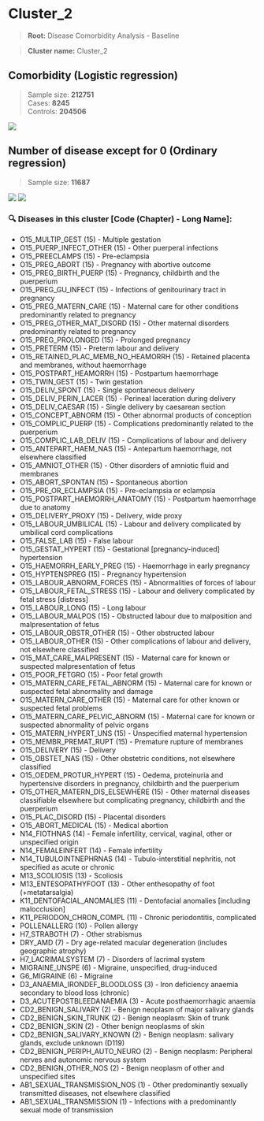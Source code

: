 # Cluster_2
    
> **Root:** Disease Comorbidity Analysis - Baseline

> **Cluster name:** Cluster_2  

## Comorbidity (Logistic regression)
> Sample size: **212751**  
> Cases: **8245**  
> Controls: **204506**
<img src="/Cluster/Figures/Baseline/LG/Cluster_2.png" />
<CsvTable src="/Cluster/Data/Baseline/LG/LG_Cluster_2.csv" label="🔍 View full results" />

## Number of disease except for 0 (Ordinary regression)
> Sample size: **11687**
<img src="/Cluster/Figures/Baseline/Histogram/Cluster_2_ba.png" />
<CsvTable src="/Cluster/Data/Baseline/Histogram/Cluster_2_ba.csv" label="🔍 View full results" />
        
<img src="/Cluster/Figures/Baseline/ORD/Cluster_2.png" />
<CsvTable src="/Cluster/Data/Baseline/ORD/ORD_Cluster_2.csv" label="🔍 View full results" />

### 🔍 Diseases in this cluster [Code (Chapter) - Long Name]:
- O15_MULTIP_GEST (15) - Multiple gestation
- O15_PUERP_INFECT_OTHER (15) - Other puerperal infections
- O15_PREECLAMPS (15) - Pre-eclampsia
- O15_PREG_ABORT (15) - Pregnancy with abortive outcome
- O15_PREG_BIRTH_PUERP (15) - Pregnancy, childbirth and the puerperium
- O15_PREG_GU_INFECT (15) - Infections of genitourinary tract in pregnancy
- O15_PREG_MATERN_CARE (15) - Maternal care for other conditions predominantly related to pregnancy
- O15_PREG_OTHER_MAT_DISORD (15) - Other maternal disorders predominantly related to pregnancy
- O15_PREG_PROLONGED (15) - Prolonged pregnancy
- O15_PRETERM (15) - Preterm labour and delivery
- O15_RETAINED_PLAC_MEMB_NO_HEAMORRH (15) - Retained placenta and membranes, without haemorrhage
- O15_POSTPART_HEAMORRH (15) - Postpartum haemorrhage
- O15_TWIN_GEST (15) - Twin gestation
- O15_DELIV_SPONT (15) - Single spontaneous delivery
- O15_DELIV_PERIN_LACER (15) - Perineal laceration during delivery
- O15_DELIV_CAESAR (15) - Single delivery by caesarean section
- O15_CONCEPT_ABNORM (15) - Other abnormal products of conception
- O15_COMPLIC_PUERP (15) - Complications predominantly related to the puerperium
- O15_COMPLIC_LAB_DELIV (15) - Complications of labour and delivery
- O15_ANTEPART_HAEM_NAS (15) - Antepartum haemorrhage, not elsewhere classified
- O15_AMNIOT_OTHER (15) - Other disorders of amniotic fluid and membranes
- O15_ABORT_SPONTAN (15) - Spontaneous abortion
- O15_PRE_OR_ECLAMPSIA (15) - Pre-eclampsia or eclampsia
- O15_POSTPART_HAEMORRH_ANATOMY (15) - Postpartum haemorrhage due to anatomy
- O15_DELIVERY_PROXY (15) - Delivery, wide proxy
- O15_LABOUR_UMBILICAL (15) - Labour and delivery complicated by umbilical cord complications
- O15_FALSE_LAB (15) - False labour
- O15_GESTAT_HYPERT (15) - Gestational [pregnancy-induced] hypertension
- O15_HAEMORRH_EARLY_PREG (15) - Haemorrhage in early pregnancy
- O15_HYPTENSPREG (15) - Pregnancy hypertension
- O15_LABOUR_ABNORM_FORCES (15) - Abnormalities of forces of labour
- O15_LABOUR_FETAL_STRESS (15) - Labour and delivery complicated by fetal stress [distress]
- O15_LABOUR_LONG (15) - Long labour
- O15_LABOUR_MALPOS (15) - Obstructed labour due to malposition and malpresentation of fetus
- O15_LABOUR_OBSTR_OTHER (15) - Other obstructed labour
- O15_LABOUR_OTHER (15) - Other complications of labour and delivery, not elsewhere classified
- O15_MAT_CARE_MALPRESENT (15) - Maternal care for known or suspected malpresentation of fetus
- O15_POOR_FETGRO (15) - Poor fetal growth
- O15_MATERN_CARE_FETAL_ABNORM (15) - Maternal care for known or suspected fetal abnormality and damage
- O15_MATERN_CARE_OTHER (15) - Maternal care for other known or suspected fetal problems
- O15_MATERN_CARE_PELVIC_ABNORM (15) - Maternal care for known or suspected abnormality of pelvic organs
- O15_MATERN_HYPERT_UNS (15) - Unspecified maternal hypertension
- O15_MEMBR_PREMAT_RUPT (15) - Premature rupture of membranes
- O15_DELIVERY (15) - Delivery
- O15_OBSTET_NAS (15) - Other obstetric conditions, not elsewhere classified
- O15_OEDEM_PROTUR_HYPERT (15) - Oedema, proteinuria and hypertensive disorders in pregnancy, childbirth and the puerperium
- O15_OTHER_MATERN_DIS_ELSEWHERE (15) - Other maternal diseases classifiable elsewhere but complicating pregnancy, childbirth and the puerperium
- O15_PLAC_DISORD (15) - Placental disorders
- O15_ABORT_MEDICAL (15) - Medical abortion
- N14_FIOTHNAS (14) - Female infertility, cervical, vaginal, other or unspecified origin
- N14_FEMALEINFERT (14) - Female infertility
- N14_TUBULOINTNEPHRNAS (14) - Tubulo-interstitial nephritis, not specified as acute or chronic
- M13_SCOLIOSIS (13) - Scoliosis
- M13_ENTESOPATHYFOOT (13) - Other enthesopathy of foot (+metatarsalgia)
- K11_DENTOFACIAL_ANOMALIES (11) - Dentofacial anomalies [including malocclusion]
- K11_PERIODON_CHRON_COMPL (11) - Chronic periodontitis, complicated
- POLLENALLERG (10) - Pollen allergy
- H7_STRABOTH (7) - Other strabismus
- DRY_AMD (7) - Dry age-related macular degeneration (includes geographic atrophy)
- H7_LACRIMALSYSTEM (7) - Disorders of lacrimal system
- MIGRAINE_UNSPE (6) - Migraine, unspecified, drug-induced
- G6_MIGRAINE (6) - Migraine
- D3_ANAEMIA_IRONDEF_BLOODLOSS (3) - Iron deficiency anaemia secondary to blood loss (chronic)
- D3_ACUTEPOSTBLEEDANAEMIA (3) - Acute posthaemorrhagic anaemia
- CD2_BENIGN_SALIVARY (2) - Benign neoplasm of major salivary glands
- CD2_BENIGN_SKIN_TRUNK (2) - Benign neoplasm: Skin of trunk
- CD2_BENIGN_SKIN (2) - Other benign neoplasms of skin
- CD2_BENIGN_SALIVARY_KNOWN (2) - Benign neoplasm: salivary glands, exclude unknown (D119)
- CD2_BENIGN_PERIPH_AUTO_NEURO (2) - Benign neoplasm: Peripheral nerves and autonomic nervous system
- CD2_BENIGN_OTHER_NOS (2) - Benign neoplasm of other and unspecified sites
- AB1_SEXUAL_TRANSMISSION_NOS (1) - Other predominantly sexually transmitted diseases, not elsewhere classified
- AB1_SEXUAL_TRANSMISSION (1) - Infections with a predominantly sexual mode of transmission
